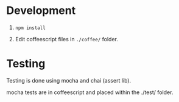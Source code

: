 Development
===========

1. `npm install`

2. Edit coffeescript files in `./coffee/` folder.


Testing
=======

Testing is done using mocha and chai (assert lib).

mocha tests are in coffeescript and placed within the ./test/ folder.